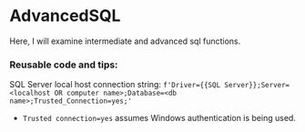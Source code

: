# AdvancedSQL
Here, I will examine intermediate and advanced sql functions.

### Reusable code and tips:

SQL Server local host connection string: `f'Driver={{SQL Server}};Server=<localhost OR computer name>;Database=<db name>;Trusted_Connection=yes;'`
- `Trusted connection=yes` assumes Windows authentication is being used.
